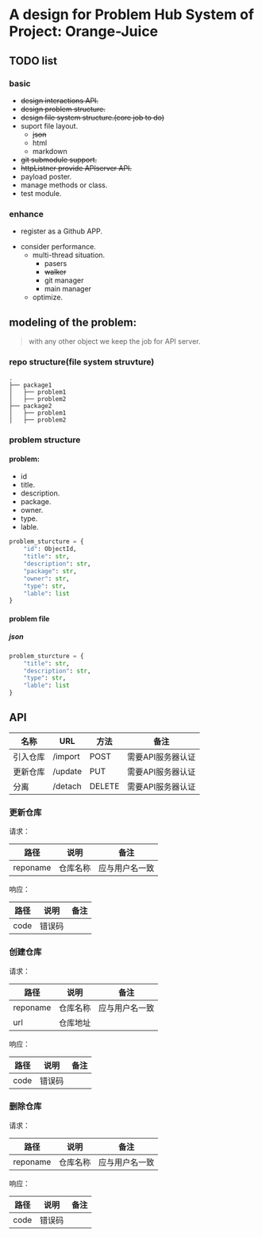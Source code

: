 # A design for Problem Hub System of Project: Orange-Juice

## TODO list
### basic
* ~~design interactions API.~~
* ~~design problem structure.~~
* ~~design file system structure.(core job to do)~~
* suport file layout.
    + ~~json~~
    + html
    + markdown
* ~~git submodule support.~~
* ~~httpListner provide APIserver API.~~
* payload poster.
* manage methods or class.
* test module.

### enhance

+ register as a Github APP.

* consider performance.
    + multi-thread situation.
        - pasers
        - ~~walker~~
        - git manager
        - main manager
    + optimize.

## modeling of the problem:
> with any other object we keep the job for API server.

### repo structure(file system struvture)
```
.
├── package1
│   ├── problem1
│   ├── problem2
├── package2
│   ├── problem1
│   ├── problem2
```
### problem structure
#### problem:

* id
* title.
* description.
* package.
* owner.
* type.
* lable.

```python
problem_sturcture = {
    "id": ObjectId,
    "title": str,
    "description": str,
    "package": str,
    "owner": str,
    "type": str,
    "lable": list
}
```

#### problem file
##### json

```python
problem_sturcture = {
    "title": str,
    "description": str,
    "type": str,
    "lable": list
}
```

## API

| 名称   | URL     | 方法     | 备注         |
| ---- | ------- | ------ | ---------- |
| 引入仓库 | /import | POST   | 需要API服务器认证 |
| 更新仓库 | /update | PUT    | 需要API服务器认证 |
| 分离   | /detach | DELETE | 需要API服务器认证 |

### 更新仓库

请求：

| 路径       | 说明   | 备注      |
| -------- | ---- | ------- |
| reponame | 仓库名称 | 应与用户名一致 |

响应：

| 路径   | 说明   | 备注   |
| ---- | ---- | ---- |
| code | 错误码  |      |

### 创建仓库

请求：

| 路径       | 说明   | 备注      |
| -------- | ---- | ------- |
| reponame | 仓库名称 | 应与用户名一致 |
| url      | 仓库地址 |         |

响应：

| 路径   | 说明   | 备注   |
| ---- | ---- | ---- |
| code | 错误码  |      |

### 删除仓库

请求：

| 路径       | 说明   | 备注      |
| -------- | ---- | ------- |
| reponame | 仓库名称 | 应与用户名一致 |

响应：

| 路径   | 说明   | 备注   |
| ---- | ---- | ---- |
| code | 错误码  |      |
